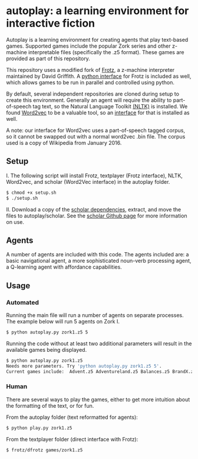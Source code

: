 
# autoplay: a learning environment for interactive fiction

Autoplay is a learning environment for creating agents that play text-based games. Supported games include the popular Zork series and other z-machine interpretable files (specifically the .z5 format). These games are provided as part of this repository.

This repository uses a modified fork of [Frotz](https://github.com/DavidGriffith/frotz), a z-machine interpreter maintained by David Griffith. A [python interface](https://github.com/danielricks/textplayer) for Frotz is included as well, which allows games to be run in parallel and controlled using python.

By default, several independent repositories are cloned during setup to create this environment. Generally an agent will require the ability to part-of-speech tag text, so the Natural Language Toolkit [(NLTK)](http://www.nltk.org/) is installed. We found [Word2vec](https://code.google.com/archive/p/word2vec/) to be a valuable tool, so an [interface](https://github.com/danielricks/scholar) for that is installed as well.

A note: our interface for Word2vec uses a part-of-speech tagged corpus, so it cannot be swapped out with a normal word2vec .bin file. The corpus used is a copy of Wikipedia from January 2016.

## Setup

I. The following script will install Frotz, textplayer (Frotz interface), NLTK, Word2vec, and scholar (Word2Vec interface) in the autoplay folder.

```bash
$ chmod +x setup.sh
$ ./setup.sh
```

II. Download a copy of the [scholar dependencies](https://drive.google.com/open?id=0B3lpCS07rg43bVBmd1lSVUVSb28), extract, and move the files to autoplay/scholar. See the [scholar Github page](https://github.com/danielricks/scholar) for more information on use.

## Agents

A number of agents are included with this code. The agents included are: a basic navigational agent, a more sophisticated noun-verb processing agent, a Q-learning agent with affordance capabilities.

## Usage

### Automated

Running the main file will run a number of agents on separate processes. The example below will run 5 agents on Zork I.

```bash
$ python autoplay.py zork1.z5 5
```

Running the code without at least two additional parameters will result in the available games being displayed.

```bash
$ python autoplay.py zork1.z5
Needs more parameters. Try 'python autoplay.py zork1.z5 5'.
Current games include:  Advent.z5 Adventureland.z5 Balances.z5 BrandX.z5 ...
```

### Human

There are several ways to play the games, either to get more intuition about the formatting of the text, or for fun.

From the autoplay folder (text reformatted for agents):
```bash
$ python play.py zork1.z5
```

From the textplayer folder (direct interface with Frotz):
```bash
$ frotz/dfrotz games/zork1.z5
```
